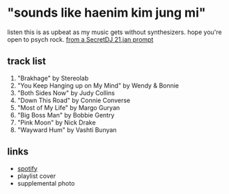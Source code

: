 # "sounds like haenim kim jung mi"

listen this is as upbeat as my music gets without synthesizers. hope you&#x27;re open to psych rock. [from a SecretDJ 21.jan prompt](../../secretdj/2021.md)

## track list

1. "Brakhage" by Stereolab
2. "You Keep Hanging up on My Mind" by Wendy & Bonnie
3. "Both Sides Now" by Judy Collins
4. "Down This Road" by Connie Converse
5. "Most of My Life" by Margo Guryan
6. "Big Boss Man" by Bobbie Gentry
7. "Pink Moon" by Nick Drake
8. "Wayward Hum" by Vashti Bunyan

## links

- [spotify](https://open.spotify.com/playlist/0mhSPJZHh8OT9g7MX9KYmc)
- playlist cover
- supplemental photo
